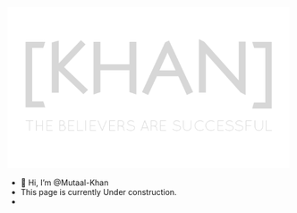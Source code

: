 [<p align="center"><img alt="[KHAN] Header png" width="auto" src="https://github.com/Mutaal-Khan/Mutaal-Khan/blob/main/readme_header.png" /></p>](https://www.google.com/)
- 👋 Hi, I’m @Mutaal-Khan
- This page is currently Under construction.
- 
<!---

- 👋 Hi, I’m @Mutaal-Khan
- 👀 I’m interested in ...
- 🌱 I’m currently learning ...
- 💞️ I’m looking to collaborate on ...
- 📫 How to reach me ...


Mutaal-Khan/Mutaal-Khan is a ✨ special ✨ repository because its `README.md` (this file) appears on your GitHub profile.
You can click the Preview link to take a look at your changes.
--->
